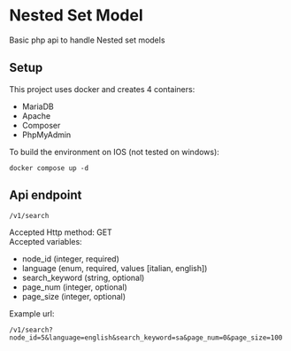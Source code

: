 # Nested Set Model
Basic php api to handle Nested set models

## Setup
This project uses docker and creates 4 containers:
- MariaDB
- Apache
- Composer
- PhpMyAdmin

To build the environment on IOS (not tested on windows): <br>
```
docker compose up -d
```

## Api endpoint
```
/v1/search
```
Accepted Http method: GET<br>
Accepted variables:
- node_id (integer, required)
- language (enum, required, values [italian, english])
- search_keyword (string, optional)
- page_num (integer, optional)
- page_size (integer, optional)

Example url:
```
/v1/search?node_id=5&language=english&search_keyword=sa&page_num=0&page_size=100
```